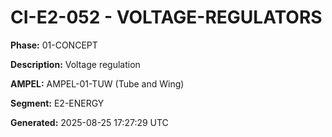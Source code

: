# CI-E2-052 - VOLTAGE-REGULATORS

**Phase:** 01-CONCEPT

**Description:** Voltage regulation

**AMPEL:** AMPEL-01-TUW (Tube and Wing)

**Segment:** E2-ENERGY

**Generated:** 2025-08-25 17:27:29 UTC
